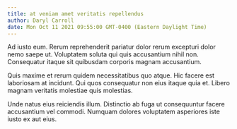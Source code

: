 ```yaml
---
title: at veniam amet veritatis repellendus
author: Daryl Carroll
date: Mon Oct 11 2021 09:55:00 GMT-0400 (Eastern Daylight Time)
---
```

Ad iusto eum. Rerum reprehenderit pariatur dolor rerum excepturi dolor nemo saepe ut. Voluptatem soluta qui quis accusantium nihil non. Consequatur itaque sit quibusdam corporis magnam accusantium.

 Quis maxime et rerum quidem necessitatibus quo atque. Hic facere est laboriosam at incidunt. Qui quos consequatur non eius itaque quia et. Libero magnam veritatis molestiae quis molestias.

 Unde natus eius reiciendis illum. Distinctio ab fuga ut consequuntur facere accusantium vel commodi. Numquam dolores voluptatem asperiores iste iusto ex aut eius.